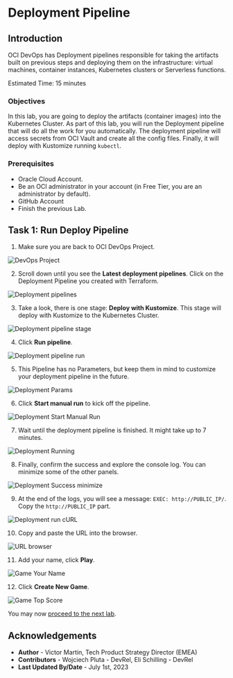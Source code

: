 # Deployment Pipeline

## Introduction

OCI DevOps has Deployment pipelines responsible for taking the artifacts built on previous steps and deploying them on the infrastructure: virtual machines, container instances, Kubernetes clusters or Serverless functions.

Estimated Time: 15 minutes

### Objectives

In this lab, you are going to deploy the artifacts (container images) into the Kubernetes Cluster. As part of this lab, you will run the Deployment pipeline that will do all the work for you automatically. The deployment pipeline will access secrets from OCI Vault and create all the config files. Finally, it will deploy with Kustomize running `kubectl`.

### Prerequisites

- Oracle Cloud Account.
- Be an OCI administrator in your account (in Free Tier, you are an administrator by default).
- GitHub Account
- Finish the previous Lab.

## Task 1: Run Deploy Pipeline

1. Make sure you are back to OCI DevOps Project.
  
  ![DevOps Project](images/devops-project.png)

2. Scroll down until you see the **Latest deployment pipelines**. Click on the Deployment Pipeline you created with Terraform.

  ![Deployment pipelines](images/deployment-pipelines.png)

3. Take a look, there is one stage: **Deploy with Kustomize**. This stage will deploy with Kustomize to the Kubernetes Cluster.

  ![Deployment pipeline stage](images/deployment-stage.png)

4. Click **Run pipeline**.

  ![Deployment pipeline run](images/deployment-run-button.png)

5. This Pipeline has no Parameters, but keep them in mind to customize your deployment pipeline in the future.

  ![Deployment Params](images/deployment-params.png)

6. Click **Start manual run** to kick off the pipeline.

  ![Deployment Start Manual Run](images/deployment-start-manual-run.png)

7. Wait until the deployment pipeline is finished. It might take up to 7 minutes.

  ![Deployment Running](images/deployment-running.png)

8. Finally, confirm the success and explore the console log. You can minimize some of the other panels.

  ![Deployment Success minimize](images/deployment-success-minimize.png)

9. At the end of the logs, you will see a message: `EXEC: http://PUBLIC_IP/`. Copy the `http://PUBLIC_IP` part.

  ![Deployment run cURL](images/deployment-run-curl.png)

10.  Copy and paste the URL into the browser.

  ![URL browser](images/url-browser.png)

11. Add your name, click **Play**.

  ![Game Your Name](./images/game-your-name.png)

12.  Click **Create New Game**.

  ![Game Top Score](./images/game-top-score.png)

You may now [proceed to the next lab](#next).

## Acknowledgements

* **Author** - Victor Martin, Tech Product Strategy Director (EMEA)
* **Contributors** - Wojciech Pluta - DevRel, Eli Schilling - DevRel
* **Last Updated By/Date** - July 1st, 2023
